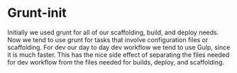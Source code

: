 # Grunt-init

Initially we used grunt for all of our scaffolding, build, and deploy needs. Now
we tend to use grunt for tasks that involve configuration files or scaffolding.
For dev our day to day dev workflow we tend to use Gulp, since it is much faster.
This has the nice side effect of separating the files needed for dev workflow
from the files needed for builds, deploy, and scaffolding.
